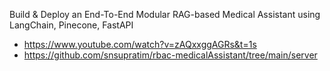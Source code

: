 Build & Deploy an End-To-End Modular RAG-based Medical Assistant using LangChain, Pinecone, FastAPI
- https://www.youtube.com/watch?v=zAQxxggAGRs&t=1s
- https://github.com/snsupratim/rbac-medicalAssistant/tree/main/server
